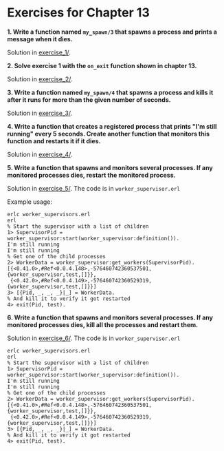 # Exercises for Chapter 13

**1. Write a function named `my_spawn/3` that spawns a process and prints a message when it dies.**

Solution in [exercise_1/](exercise_1/).

**2. Solve exercise 1 with the `on_exit` function shown in chapter 13.**

Solution in [exercise_2/](exercise_2/).

**3. Write a function named `my_spawn/4` that spawns a process and kills it after it runs for more than the given number of seconds.**

Solution in [exercise_3/](exercise_3/).

**4. Write a function that creates a registered process that prints "I'm still running" every 5 seconds. Create another function that monitors this function and restarts it if it dies.**

Solution in [exercise_4/](exercise_4).

**5. Write a function that spawns and monitors several processes. If any monitored processes dies, restart the monitored process.**

Solution in [exercise_5/](exercise_5). The code is in `worker_supervisor.erl`

Example usage:

```
erlc worker_supervisors.erl
erl
% Start the supervisor with a list of children
1> SupervisorPid = worker_supervisor:start(worker_supervisor:definition()).
I'm still running
I'm still running
% Get one of the child processes
2> WorkerData = worker_supervisor:get_workers(SupervisorPid).
[{<0.41.0>,#Ref<0.0.4.148>,-576460742360537501,{worker_supervisor,test,[]}},
 {<0.42.0>,#Ref<0.0.4.149>,-576460742360529319,{worker_supervisor,test,[]}}]
3> [{Pid, _, _, _}|_] = WorkerData.
% And kill it to verify it got restarted
4> exit(Pid, test).
```

**6. Write a function that spawns and monitors several processes. If any monitored processes dies, kill all the processes and restart them.**

Solution in [exercise_6/](exercise_6). The code is in `worker_supervisor.erl`

```
erlc worker_supervisors.erl
erl
% Start the supervisor with a list of children
1> SupervisorPid = worker_supervisor:start(worker_supervisor:definition()).
I'm still running
I'm still running
% Get one of the child processes
2> WorkerData = worker_supervisor:get_workers(SupervisorPid).
[{<0.41.0>,#Ref<0.0.4.148>,-576460742360537501,{worker_supervisor,test,[]}},
 {<0.42.0>,#Ref<0.0.4.149>,-576460742360529319,{worker_supervisor,test,[]}}]
3> [{Pid, _, _, _}|_] = WorkerData.
% And kill it to verify it got restarted
4> exit(Pid, test).
```
